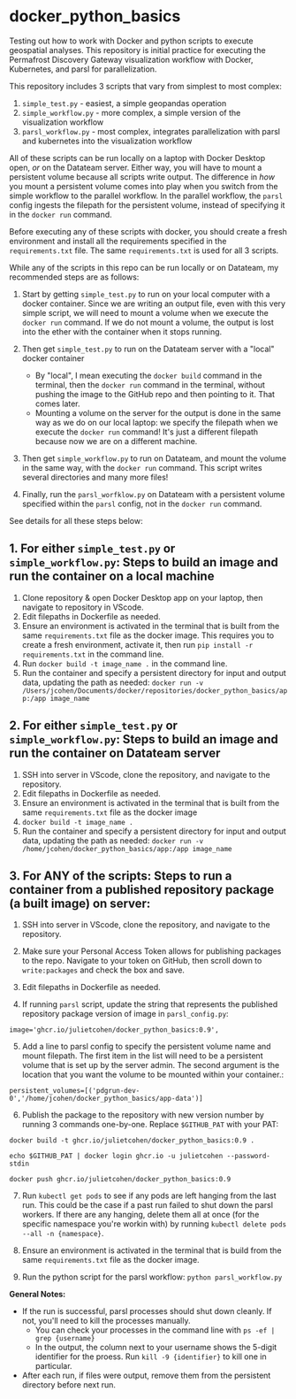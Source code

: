 # docker_python_basics

Testing out how to work with Docker and python scripts to execute geospatial analyses. This repository is initial practice for executing the Permafrost Discovery Gateway visualization workflow with Docker, Kubernetes, and parsl for parallelization.

This repository includes 3 scripts that vary from simplest to most complex:
  1. `simple_test.py` - easiest, a simple geopandas operation
  2. `simple_workflow.py` - more complex, a simple version of the visualization workflow
  3. `parsl_workflow.py` - most complex, integrates parallelization with parsl and kubernetes into the visualization workflow

All of these scripts can be run locally on a laptop with Docker Desktop open, _or_ on the Datateam server. Either way, you will have to mount a persistent volume because all scripts write output. The difference in _how_ you mount a persistent volume comes into play when you switch from the simple workflow to the parallel workflow. In the parallel workflow, the `parsl` config ingests the filepath for the persistent volume, instead of specifying it in the `docker run` command.

Before executing any of these scripts with docker, you should create a fresh environment and install all the requirements specified in the `requirements.txt` file. The same `requirements.txt` is used for all 3 scripts.

While any of the scripts in this repo can be run locally or on Datateam, my recommended steps are as follows:

1. Start by getting `simple_test.py` to run on your local computer with a docker container. Since we are writing an output file, even with this very simple script, we will need to mount a volume when we execute the `docker run` command. If we do not mount a volume, the output is lost into the ether with the container when it stops running.

2. Then get `simple_test.py` to run on the Datateam server with a "local" docker container
    - By "local", I mean executing the `docker build` command in the terminal, then the `docker run` command in the terminal, without pushing the image to the GitHub repo and then pointing to it. That comes later.
    - Mounting a volume on the server for the output is done in the same way as we do on our local laptop: we specify the filepath when we execute the `docker run` command! It's just a different filepath because now we are on a different machine.

3. Then get `simple_workflow.py` to run on Datateam, and mount the volume in the same way, with the `docker run` command. This script writes several directories and many more files!

4. Finally, run the `parsl_worfklow.py` on Datateam with a persistent volume specified within the `parsl` config, not in the `docker run` command.

See details for all these steps below:

## 1. For either `simple_test.py` or `simple_workflow.py`: Steps to build an image and run the container on a local machine

1. Clone repository & open Docker Desktop app on your laptop, then navigate to repository in VScode.
2. Edit filepaths in Dockerfile as needed.
3. Ensure an environment is activated in the terminal that is built from the same `requirements.txt` file as the docker image. This requires you to create a fresh environment, activate it, then run `pip install -r requirements.txt` in the command line. 
4. Run `docker build -t image_name .` in the command line.
5. Run the container and specify a persistent directory for input and output data, updating the path as needed: `docker run -v /Users/jcohen/Documents/docker/repositories/docker_python_basics/app:/app image_name`

## 2. For either `simple_test.py` or `simple_workflow.py`: Steps to build an image and run the container on Datateam server

1. SSH into server in VScode, clone the repository, and navigate to the repository.
2. Edit filepaths in Dockerfile as needed.
3. Ensure an environment is activated in the terminal that is built from the same `requirements.txt` file as the docker image 
4. `docker build -t image_name .` 
5. Run the container and specify a persistent directory for input and output data, updating the path as needed: `docker run -v /home/jcohen/docker_python_basics/app:/app image_name`

## 3. For ANY of the scripts: Steps to run a container from a published repository package (a built image) on server:

1. SSH into server in VScode, clone the repository, and navigate to the repository.

2. Make sure your Personal Access Token allows for publishing packages to the repo. Navigate to your token on GitHub, then scroll down to `write:packages` and check the box and save.

3. Edit filepaths in Dockerfile as needed.

4. If running `parsl` script, update the string that represents the published repository package version of image in `parsl_config.py`:
```
image='ghcr.io/julietcohen/docker_python_basics:0.9',
```

5. Add a line to parsl config to specify the persistent volume name and mount filepath. The first item in the list will need to be a persistent volume that is set up by the server admin. The second argument is the location that you want the volume to be mounted within your container.:
```
persistent_volumes=[('pdgrun-dev-0','/home/jcohen/docker_python_basics/app-data')]
```

6. Publish the package to the repository with new version number by running 3 commands one-by-one. Replace `$GITHUB_PAT` with your PAT:
```
docker build -t ghcr.io/julietcohen/docker_python_basics:0.9 .

echo $GITHUB_PAT | docker login ghcr.io -u julietcohen --password-stdin

docker push ghcr.io/julietcohen/docker_python_basics:0.9
```

7. Run `kubectl get pods` to see if any pods are left hanging from the last run. This could be the case if a past run failed to shut down the parsl workers. If there are any hanging, delete them all at once (for the specific namespace you're workin with) by running `kubectl delete pods --all -n {namespace}`.

8. Ensure an environment is activated in the terminal that is build from the same `requirements.txt` file as the docker image. 

9. Run the python script for the parsl workflow: `python parsl_workflow.py`

**General Notes:**
- If the run is successful, parsl processes should shut down cleanly. If not, you'll need to kill the processes manually.
  - You can check your processes in the command line with `ps -ef | grep {username}`
  - In the output, the column next to your username shows the 5-digit identifier for the proess. Run `kill -9 {identifier}` to kill one in particular.
- After each run, if files were output, remove them from the persistent directory before next run. 